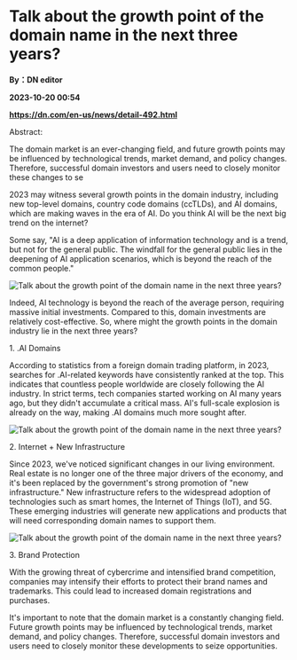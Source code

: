 # Talk about the growth point of the domain name in the next three years?
**By：DN editor**

**2023-10-20 00:54**

**https://dn.com/en-us/news/detail-492.html**

Abstract:

The domain market is an ever-changing field, and future growth points may be influenced by technological trends, market demand, and policy changes. Therefore, successful domain investors and users need to closely monitor these changes to se

2023 may witness several growth points in the domain industry, including new top-level domains, country code domains (ccTLDs), and AI domains, which are making waves in the era of AI. Do you think AI will be the next big trend on the internet?

Some say, "AI is a deep application of information technology and is a trend, but not for the general public. The windfall for the general public lies in the deepening of AI application scenarios, which is beyond the reach of the common people."

![Talk about the growth point of the domain name in the next three years?](https://static.loupan.com/dn/upload/image/2023-10-19/d846d41f24e54980921dd34851ff214e.png)

Indeed, AI technology is beyond the reach of the average person, requiring massive initial investments. Compared to this, domain investments are relatively cost-effective. So, where might the growth points in the domain industry lie in the next three years?

1\. .AI Domains

According to statistics from a foreign domain trading platform, in 2023, searches for .AI-related keywords have consistently ranked at the top. This indicates that countless people worldwide are closely following the AI industry. In strict terms, tech companies started working on AI many years ago, but they didn't accumulate a critical mass. AI's full-scale explosion is already on the way, making .AI domains much more sought after.

![Talk about the growth point of the domain name in the next three years?](https://static.loupan.com/dn/upload/image/2023-10-19/5a70afb3006d465eae36ac67e84719fb.png)

2\. Internet + New Infrastructure

Since 2023, we've noticed significant changes in our living environment. Real estate is no longer one of the three major drivers of the economy, and it's been replaced by the government's strong promotion of "new infrastructure." New infrastructure refers to the widespread adoption of technologies such as smart homes, the Internet of Things (IoT), and 5G. These emerging industries will generate new applications and products that will need corresponding domain names to support them.

![Talk about the growth point of the domain name in the next three years?](https://static.loupan.com/dn/upload/image/2023-10-19/1c592bb757484fc0b1879875520d6edc.png)

3\. Brand Protection

With the growing threat of cybercrime and intensified brand competition, companies may intensify their efforts to protect their brand names and trademarks. This could lead to increased domain registrations and purchases.

It's important to note that the domain market is a constantly changing field. Future growth points may be influenced by technological trends, market demand, and policy changes. Therefore, successful domain investors and users need to closely monitor these developments to seize opportunities.